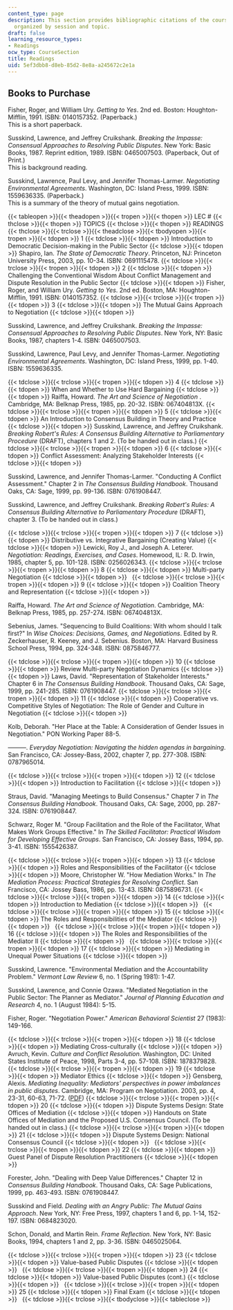 ```yaml
---
content_type: page
description: This section provides bibliographic citations of the course readings,
  organized by session and topic.
draft: false
learning_resource_types:
- Readings
ocw_type: CourseSection
title: Readings
uid: 5ef3dbb8-d8eb-85d2-8e8a-a245672c2e1a
---
```

## Books to Purchase

Fisher, Roger, and William Ury. *Getting to Yes*. 2nd ed. Boston: Houghton-Mifflin, 1991. ISBN: 0140157352. (Paperback.)   
This is a short paperback.

Susskind, Lawrence, and Jeffrey Cruikshank. *Breaking the Impasse: Consensual Approaches to Resolving Public Disputes*. New York: Basic Books, 1987. Reprint edition, 1989. ISBN: 0465007503. (Paperback, Out of Print.)   
This is background reading.

Susskind, Lawrence, Paul Levy, and Jennifer Thomas-Larmer. *Negotiating Environmental Agreements*. Washington, DC: Island Press, 1999. ISBN: 1559636335. (Paperback.)   
This is a summary of the theory of mutual gains negotiation.

{{< tableopen >}}{{< theadopen >}}{{< tropen >}}{{< thopen >}}
LEC #
{{< thclose >}}{{< thopen >}}
TOPICS
{{< thclose >}}{{< thopen >}}
READINGS
{{< thclose >}}{{< trclose >}}{{< theadclose >}}{{< tbodyopen >}}{{< tropen >}}{{< tdopen >}}
1
{{< tdclose >}}{{< tdopen >}}
Introduction to Democratic Decision-making in the Public Sector
{{< tdclose >}}{{< tdopen >}}
Shapiro, Ian. *The State of Democratic Theory*. Princeton, NJ: Princeton University Press, 2003, pp. 10-34. ISBN: 0691115478.
{{< tdclose >}}{{< trclose >}}{{< tropen >}}{{< tdopen >}}
2
{{< tdclose >}}{{< tdopen >}}
Challenging the Conventional Wisdom About Conflict Management and Dispute Resolution in the Public Sector
{{< tdclose >}}{{< tdopen >}}
Fisher, Roger, and William Ury. *Getting to Yes*. 2nd ed. Boston, MA: Houghton-Mifflin, 1991. ISBN: 0140157352.
{{< tdclose >}}{{< trclose >}}{{< tropen >}}{{< tdopen >}}
3
{{< tdclose >}}{{< tdopen >}}
The Mutual Gains Approach to Negotiation
{{< tdclose >}}{{< tdopen >}}

Susskind, Lawrence, and Jeffrey Cruikshank. *Breaking the Impasse: Consensual Approaches to Resolving Public Disputes*. New York, NY: Basic Books, 1987, chapters 1-4. ISBN: 0465007503.

Susskind, Lawrence, Paul Levy, and Jennifer Thomas-Larmer. *Negotiating Environmental Agreements*. Washington, DC: Island Press, 1999, pp. 1-40. ISBN: 1559636335.

{{< tdclose >}}{{< trclose >}}{{< tropen >}}{{< tdopen >}}
4
{{< tdclose >}}{{< tdopen >}}
When and Whether to Use Hard Bargaining
{{< tdclose >}}{{< tdopen >}}
Raiffa, Howard. *The Art and Science of Negotiation* . Cambridge, MA: Belknap Press, 1985, pp. 20-32. ISBN: 067404813X.
{{< tdclose >}}{{< trclose >}}{{< tropen >}}{{< tdopen >}}
5
{{< tdclose >}}{{< tdopen >}}
An Introduction to Consensus Building in Theory and Practice
{{< tdclose >}}{{< tdopen >}}
Susskind, Lawrence, and Jeffrey Cruikshank. *Breaking Robert's Rules: A Consensus Building Alternative to Parliamentary Procedure* (DRAFT), chapters 1 and 2. (To be handed out in class.)
{{< tdclose >}}{{< trclose >}}{{< tropen >}}{{< tdopen >}}
6
{{< tdclose >}}{{< tdopen >}}
Conflict Assessment: Analyzing Stakeholder Interests
{{< tdclose >}}{{< tdopen >}}

Susskind, Lawrence, and Jennifer Thomas-Larmer. "Conducting A Conflict Assessment." Chapter 2 in *The Consensus Building Handbook*. Thousand Oaks, CA: Sage, 1999, pp. 99-136. ISBN: 0761908447.

Susskind, Lawrence, and Jeffrey Cruikshank. *Breaking Robert's Rules: A Consensus Building Alternative to Parliamentary Procedure* (DRAFT), chapter 3. (To be handed out in class.)

{{< tdclose >}}{{< trclose >}}{{< tropen >}}{{< tdopen >}}
7
{{< tdclose >}}{{< tdopen >}}
Distributive vs. Integrative Bargaining (Creating Value)
{{< tdclose >}}{{< tdopen >}}
Lewicki, Roy J., and Joseph A. Leterer. *Negotiation: Readings, Exercises, and Cases*. Homewood, IL: R. D. Irwin, 1985, chapter 5, pp. 101-128. ISBN: 0256026343.
{{< tdclose >}}{{< trclose >}}{{< tropen >}}{{< tdopen >}}
8
{{< tdclose >}}{{< tdopen >}}
Multi-party Negotiation
{{< tdclose >}}{{< tdopen >}}
 
{{< tdclose >}}{{< trclose >}}{{< tropen >}}{{< tdopen >}}
9
{{< tdclose >}}{{< tdopen >}}
Coalition Theory and Representation
{{< tdclose >}}{{< tdopen >}}

Raiffa, Howard. *The Art and Science of Negotiation*. Cambridge, MA: Belknap Press, 1985, pp. 257-274. ISBN: 067404813X.

Sebenius, James. "Sequencing to Build Coalitions: With whom should I talk first?" In *Wise Choices: Decisions, Games, and Negotiations*. Edited by R. Zeckerhauser, R. Keeney, and J. Sebenius. Boston, MA: Harvard Business School Press, 1994, pp. 324-348. ISBN: 0875846777.

{{< tdclose >}}{{< trclose >}}{{< tropen >}}{{< tdopen >}}
10
{{< tdclose >}}{{< tdopen >}}
Review Multi-party Negotiation Dynamics
{{< tdclose >}}{{< tdopen >}}
Laws, David. "Representation of Stakeholder Interests." Chapter 6 in *The Consensus Building Handbook*. Thousand Oaks, CA: Sage, 1999, pp. 241-285. ISBN: 0761908447.
{{< tdclose >}}{{< trclose >}}{{< tropen >}}{{< tdopen >}}
11
{{< tdclose >}}{{< tdopen >}}
Cooperative vs. Competitive Styles of Negotiation: The Role of Gender and Culture in Negotiation
{{< tdclose >}}{{< tdopen >}}

Kolb, Deborah. "Her Place at the Table: A Consideration of Gender Issues in Negotiation." PON Working Paper 88-5.

———. *Everyday Negotiation: Navigating the hidden agendas in bargaining*. San Francisco, CA: Jossey-Bass, 2002, chapter 7, pp. 277-308. ISBN: 0787965014.

{{< tdclose >}}{{< trclose >}}{{< tropen >}}{{< tdopen >}}
12
{{< tdclose >}}{{< tdopen >}}
Introduction to Facilitation
{{< tdclose >}}{{< tdopen >}}

Straus, David. "Managing Meetings to Build Consensus." Chapter 7 in *The Consensus Building Handbook*. Thousand Oaks, CA: Sage, 2000, pp. 287-324. ISBN: 0761908447.

Schwarz, Roger M. "Group Facilitation and the Role of the Facilitator, What Makes Work Groups Effective." In *The Skilled Facilitator: Practical Wisdom for Developing Effective Groups*. San Francisco, CA: Jossey Bass, 1994, pp. 3-41. ISBN: 1555426387.

{{< tdclose >}}{{< trclose >}}{{< tropen >}}{{< tdopen >}}
13
{{< tdclose >}}{{< tdopen >}}
Roles and Responsibilities of the Facilitator
{{< tdclose >}}{{< tdopen >}}
Moore, Christopher W. "How Mediation Works." In *The Mediation Process: Practical Strategies for Resolving Conflict*. San Francisco, CA: Jossey Bass, 1986, pp. 13-43. ISBN: 0875896731.
{{< tdclose >}}{{< trclose >}}{{< tropen >}}{{< tdopen >}}
14
{{< tdclose >}}{{< tdopen >}}
Introduction to Mediation
{{< tdclose >}}{{< tdopen >}}
 
{{< tdclose >}}{{< trclose >}}{{< tropen >}}{{< tdopen >}}
15
{{< tdclose >}}{{< tdopen >}}
The Roles and Responsibilities of the Mediator
{{< tdclose >}}{{< tdopen >}}
 
{{< tdclose >}}{{< trclose >}}{{< tropen >}}{{< tdopen >}}
16
{{< tdclose >}}{{< tdopen >}}
The Roles and Responsibilities of the Mediator II
{{< tdclose >}}{{< tdopen >}}
 
{{< tdclose >}}{{< trclose >}}{{< tropen >}}{{< tdopen >}}
17
{{< tdclose >}}{{< tdopen >}}
Mediating in Unequal Power Situations
{{< tdclose >}}{{< tdopen >}}

Susskind, Lawrence. "Environmental Mediation and the Accountability Problem." *Vermont* *Law Review* 6, no. 1 (Spring 1981): 1-47.

Susskind, Lawrence, and Connie Ozawa. "Mediated Negotiation in the Public Sector: The Planner as Mediator." *Journal of Planning Education and Research* 4, no. 1 (August 1984): 5-15.

Fisher, Roger. "Negotiation Power." *American Behavioral Scientist* 27 (1983): 149-166.

{{< tdclose >}}{{< trclose >}}{{< tropen >}}{{< tdopen >}}
18
{{< tdclose >}}{{< tdopen >}}
Mediating Cross-culturally
{{< tdclose >}}{{< tdopen >}}
Avruch, Kevin. *Culture and Conflict Resolution*. Washington, DC: United States Institute of Peace, 1998, Parts 3-4, pp. 57-108. ISBN: 1878379828.
{{< tdclose >}}{{< trclose >}}{{< tropen >}}{{< tdopen >}}
19
{{< tdclose >}}{{< tdopen >}}
Mediator Ethics
{{< tdclose >}}{{< tdopen >}}
Gensberg, Alexis. *Mediating Inequality: Mediators' perspectives in power imbalances in public disputes*. Cambridge, MA: Program on Negotiation. 2003, pp. 4, 23-31, 60-63, 71-72. ([PDF](https://dspace.mit.edu/handle/1721.1/66400))
{{< tdclose >}}{{< trclose >}}{{< tropen >}}{{< tdopen >}}
20
{{< tdclose >}}{{< tdopen >}}
Dispute Systems Design: State Offices of Mediation
{{< tdclose >}}{{< tdopen >}}
Handouts on State Offices of Mediation and the Proposed U.S. Consensus Council. (To be handed out in class.)
{{< tdclose >}}{{< trclose >}}{{< tropen >}}{{< tdopen >}}
21
{{< tdclose >}}{{< tdopen >}}
Dispute Systems Design: National Consensus Council
{{< tdclose >}}{{< tdopen >}}
 
{{< tdclose >}}{{< trclose >}}{{< tropen >}}{{< tdopen >}}
22
{{< tdclose >}}{{< tdopen >}}
Guest Panel of Dispute Resolution Practitioners
{{< tdclose >}}{{< tdopen >}}

Forester, John. "Dealing with Deep Value Differences." Chapter 12 in *Consensus Building Handbook*. Thousand Oaks, CA: Sage Publications, 1999, pp. 463-493. ISBN: 0761908447.

Susskind and Field. *Dealing with an Angry Public: The Mutual Gains Approach*. New York, NY: Free Press, 1997, chapters 1 and 6, pp. 1-14, 152-197. ISBN: 0684823020.

Schon, Donald, and Martin Rein. *Frame Reflection*. New York, NY: Basic Books, 1994, chapters 1 and 2, pp. 3-36. ISBN: 0465025064.

{{< tdclose >}}{{< trclose >}}{{< tropen >}}{{< tdopen >}}
23
{{< tdclose >}}{{< tdopen >}}
Value-based Public Disputes
{{< tdclose >}}{{< tdopen >}}
 
{{< tdclose >}}{{< trclose >}}{{< tropen >}}{{< tdopen >}}
24
{{< tdclose >}}{{< tdopen >}}
Value-based Public Disputes (cont.)
{{< tdclose >}}{{< tdopen >}}
 
{{< tdclose >}}{{< trclose >}}{{< tropen >}}{{< tdopen >}}
25
{{< tdclose >}}{{< tdopen >}}
Final Exam
{{< tdclose >}}{{< tdopen >}}
 
{{< tdclose >}}{{< trclose >}}{{< tbodyclose >}}{{< tableclose >}}